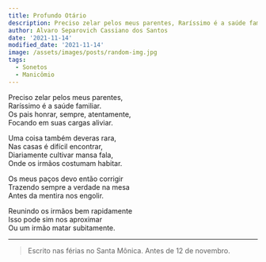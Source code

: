 ```yaml
---
title: Profundo Otário
description: Preciso zelar pelos meus parentes, Raríssimo é a saúde familiar...
author: Alvaro Separovich Cassiano dos Santos
date: '2021-11-14'
modified_date: '2021-11-14'
image: /assets/images/posts/random-img.jpg
tags:
  - Sonetos
  - Manicômio
---   
```


Preciso zelar pelos meus parentes,    
Raríssimo é a saúde familiar.    
Os pais honrar, sempre, atentamente,    
Focando em suas cargas aliviar.    
    
Uma coisa também deveras rara,    
Nas casas é difícil encontrar,    
Diariamente cultivar mansa fala,    
Onde os irmãos costumam habitar.    
    
Os meus paços devo então corrigir    
Trazendo sempre a verdade na mesa    
Antes da mentira nos engolir.    
    
Reunindo os irmãos bem rapidamente    
Isso pode sim nos aproximar    
Ou um irmão matar subitamente.    
______

> Escrito nas férias no Santa Mônica. Antes de 12 de novembro.   

